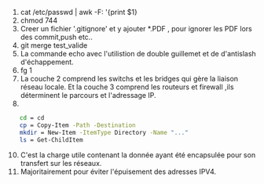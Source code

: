1. cat /etc/passwd | awk -F: '{print $1}
2. chmod 744
3. Creer un fichier '.gitignore' et y ajouter *.PDF , pour ignorer les PDF lors des commit,push etc..
4. git merge test_valide
5. La commande echo avec l'utilistion de double guillemet et de d'antislash d'échappement.
6. fg 1 
7. La couche 2 comprend les switchs et les bridges qui gère la liaison réseau locale. Et la couche 3 comprend les routeurs et firewall ,ils déterminent le parcours et l'adressage IP.
8.
```bash
   cd = cd 
   cp = Copy-Item -Path -Destination
   mkdir = New-Item -ItemType Directory -Name "..."
   ls = Get-ChildItem
```
10. C'est la charge utile contenant la donnée ayant été encapsulée pour son transfert sur les réseaux.
11. Majoritairement pour éviter l'épuisement des adresses IPV4.  



